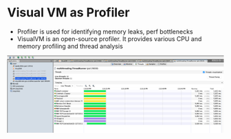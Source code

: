# Visual VM as Profiler
- Profiler is used for identifying memory leaks, perf bottlenecks
- VisualVM is an open-source profiler. It provides various CPU and memory profiling and thread analysis

<img src="../../assets/images/visual_vm_both_threads.png">